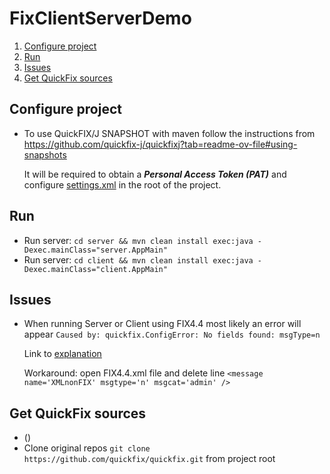 # FixClientServerDemo


1. [Configure project](#configure_project)
2. [Run](#run)
3. [Issues](#issues)
4. [Get QuickFix sources](#get_quick_fix)

<a name="configure_project"></a>
## Configure project
-   To use QuickFIX/J SNAPSHOT with maven follow the instructions from
    https://github.com/quickfix-j/quickfixj?tab=readme-ov-file#using-snapshots

    It will be required to obtain a **_Personal Access Token (PAT)_** and configure <u>settings.xml</u> in the root of the project.

<a name="run"></a>
## Run
-   Run server: `cd server && mvn clean install exec:java -Dexec.mainClass="server.AppMain"`
-   Run server: `cd client && mvn clean install exec:java -Dexec.mainClass="client.AppMain"`

<a name="issues"></a>
## Issues
-   When running Server or Client using FIX4.4
    most likely an error will appear `Caused by: quickfix.ConfigError: No fields found: msgType=n`

    Link to [explanation](https://stackoverflow.com/questions/22941666/quickfix-configuration-failed-message-contains-no-fields)

    Workaround: open FIX4.4.xml file and delete line `<message name='XMLnonFIX' msgtype='n' msgcat='admin' />`

<a name="get_quick_fix"></a>
## Get QuickFix sources
-   ()
-   Clone original repos `git clone https://github.com/quickfix/quickfix.git` from project root



